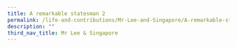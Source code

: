 ```yaml
---
title: A remarkable statesman 2
permalink: /life-and-contributions/Mr-Lee-and-Singapore/A-remarkable-statesman-2
description: ""
third_nav_title: Mr Lee & Singapore
---
```

